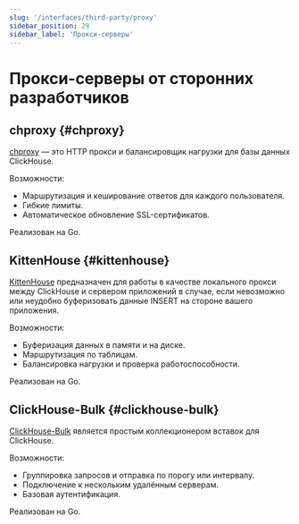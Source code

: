 ```yaml
---
slug: '/interfaces/third-party/proxy'
sidebar_position: 29
sidebar_label: 'Прокси-серверы'
---
```



# Прокси-серверы от сторонних разработчиков

## chproxy {#chproxy}

[chproxy](https://github.com/Vertamedia/chproxy) — это HTTP прокси и балансировщик нагрузки для базы данных ClickHouse.

Возможности:

- Маршрутизация и кеширование ответов для каждого пользователя.
- Гибкие лимиты.
- Автоматическое обновление SSL-сертификатов.

Реализован на Go.

## KittenHouse {#kittenhouse}

[KittenHouse](https://github.com/VKCOM/kittenhouse) предназначен для работы в качестве локального прокси между ClickHouse и сервером приложений в случае, если невозможно или неудобно буферизовать данные INSERT на стороне вашего приложения.

Возможности:

- Буферизация данных в памяти и на диске.
- Маршрутизация по таблицам.
- Балансировка нагрузки и проверка работоспособности.

Реализован на Go.

## ClickHouse-Bulk {#clickhouse-bulk}

[ClickHouse-Bulk](https://github.com/nikepan/clickhouse-bulk) является простым коллекционером вставок для ClickHouse.

Возможности:

- Группировка запросов и отправка по порогу или интервалу.
- Подключение к нескольким удалённым серверам.
- Базовая аутентификация.

Реализован на Go.
